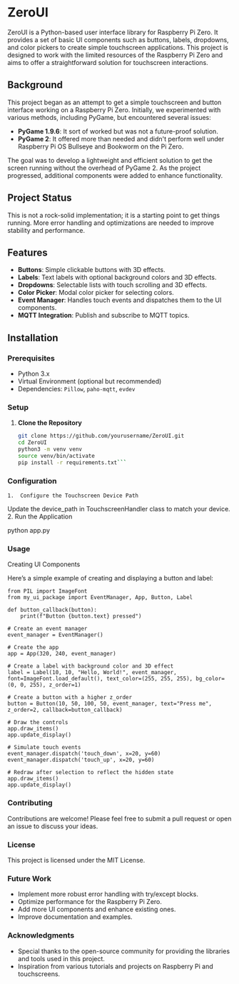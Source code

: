 # ZeroUI

ZeroUI is a Python-based user interface library for Raspberry Pi Zero. It provides a set of basic UI components such as buttons, labels, dropdowns, and color pickers to create simple touchscreen applications. This project is designed to work with the limited resources of the Raspberry Pi Zero and aims to offer a straightforward solution for touchscreen interactions.

## Background

This project began as an attempt to get a simple touchscreen and button interface working on a Raspberry Pi Zero. Initially, we experimented with various methods, including PyGame, but encountered several issues:

- **PyGame 1.9.6**: It sort of worked but was not a future-proof solution.
- **PyGame 2**: It offered more than needed and didn't perform well under Raspberry Pi OS Bullseye and Bookworm on the Pi Zero.

The goal was to develop a lightweight and efficient solution to get the screen running without the overhead of PyGame 2. As the project progressed, additional components were added to enhance functionality.

## Project Status

This is not a rock-solid implementation; it is a starting point to get things running. More error handling and optimizations are needed to improve stability and performance.

## Features

- **Buttons**: Simple clickable buttons with 3D effects.
- **Labels**: Text labels with optional background colors and 3D effects.
- **Dropdowns**: Selectable lists with touch scrolling and 3D effects.
- **Color Picker**: Modal color picker for selecting colors.
- **Event Manager**: Handles touch events and dispatches them to the UI components.
- **MQTT Integration**: Publish and subscribe to MQTT topics.

## Installation

### Prerequisites

- Python 3.x
- Virtual Environment (optional but recommended)
- Dependencies: `Pillow`, `paho-mqtt`, `evdev`

### Setup

1. **Clone the Repository**

   ```sh
   git clone https://github.com/yourusername/ZeroUI.git
   cd ZeroUI
   python3 -m venv venv
   source venv/bin/activate
   pip install -r requirements.txt```


### Configuration

	1.	Configure the Touchscreen Device Path
Update the device_path in TouchscreenHandler class to match your device.
	2.	Run the Application

python app.py

### Usage

Creating UI Components

Here’s a simple example of creating and displaying a button and label:

```
from PIL import ImageFont
from my_ui_package import EventManager, App, Button, Label

def button_callback(button):
    print(f"Button {button.text} pressed")

# Create an event manager
event_manager = EventManager()

# Create the app
app = App(320, 240, event_manager)

# Create a label with background color and 3D effect
label = Label(10, 10, "Hello, World!", event_manager, font=ImageFont.load_default(), text_color=(255, 255, 255), bg_color=(0, 0, 255), z_order=1)

# Create a button with a higher z_order
button = Button(10, 50, 100, 50, event_manager, text="Press me", z_order=2, callback=button_callback)

# Draw the controls
app.draw_items()
app.update_display()

# Simulate touch events
event_manager.dispatch('touch_down', x=20, y=60)
event_manager.dispatch('touch_up', x=20, y=60)

# Redraw after selection to reflect the hidden state
app.draw_items()
app.update_display()
``` 

### Contributing

Contributions are welcome! Please feel free to submit a pull request or open an issue to discuss your ideas.

### License

This project is licensed under the MIT License.

### Future Work

- Implement more robust error handling with try/except blocks.
- Optimize performance for the Raspberry Pi Zero.
- Add more UI components and enhance existing ones.
- Improve documentation and examples.

### Acknowledgments

- Special thanks to the open-source community for providing the libraries and tools used in this project.
- Inspiration from various tutorials and projects on Raspberry Pi and touchscreens.

